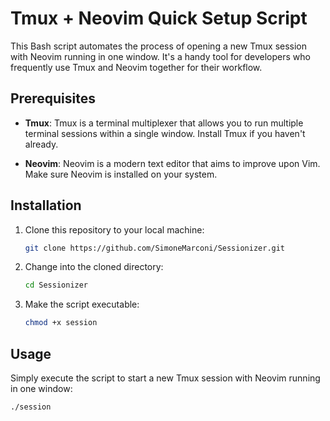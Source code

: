 # Tmux + Neovim Quick Setup Script

This Bash script automates the process of opening a new Tmux session with Neovim running in one window. It's a handy tool for developers who frequently use Tmux and Neovim together for their workflow.

## Prerequisites

- **Tmux**: Tmux is a terminal multiplexer that allows you to run multiple terminal sessions within a single window. Install Tmux if you haven't already.

- **Neovim**: Neovim is a modern text editor that aims to improve upon Vim. Make sure Neovim is installed on your system.

## Installation

1. Clone this repository to your local machine:

    ```bash
    git clone https://github.com/SimoneMarconi/Sessionizer.git
    ```

2. Change into the cloned directory:

    ```bash
    cd Sessionizer
    ```

3. Make the script executable:

    ```bash
    chmod +x session
    ```

## Usage

Simply execute the script to start a new Tmux session with Neovim running in one window:

```bash
./session
